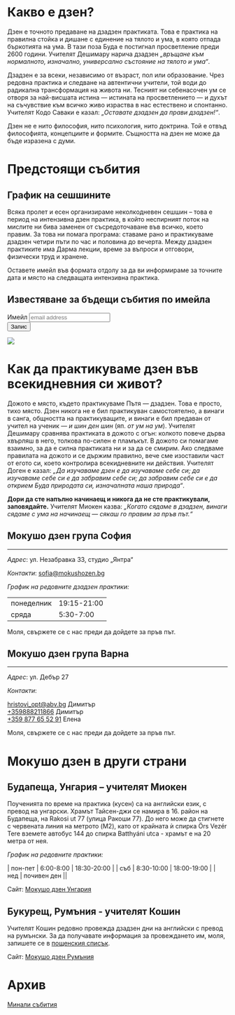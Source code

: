 # Какво е дзен?
Дзен е точното предаване на дзадзен практиката. Това е практика на правилна стойка и дишане с единение на тялото и ума, в която отпада бъркотията на ума. В тази поза Буда е постигнал просветление преди 2600 години. Учителят Дешимару нарича дзадзен _„връщане към нормалното, изначално, универсално състояние на тялото и ума“_.

Дзадзен е за всеки, независимо от възраст, пол или образование. Чрез редовна практика и следване на автентични учители, той води до радикална трансформация на живота ни. Тесният ни себенасочен ум се отворя за най-висшата истина &mdash; истината на просветлението &mdash; и духът на съчувствие към всичко живо израства в нас естествено и спонтанно. Учителят Кодо Саваки е казал: _„Оставате дзадзен да прави дзадзен!“_.

Дзен не е нито философия, нито психология, нито доктрина. Той е отвъд философията, концепциите и формите. Същността на дзен не може да бъде изразена с думи.

# Предстоящи събития

## График на сешшините

Всяка пролет и есен организираме неколкодневен сешшин – това е период на интензивна дзен практика, в който неспирният поток на мислите ни бива заменен от съсредоточаване във всичко, което правим. За това ни помага програма: ставаме рано и практикуваме дзадзен четири пъти по час и половина до вечерта. Между дзадзен практиките има Дарма лекции, време за въпроси и отговори, физически труд и хранене.

Оставете имейл във формата отдолу за да ви информираме за точните дата и място на следващата интензивна практика.

## Известяване за бъдещи събития по имейла

<div id="mc_embed_signup">
<form action="https://mokushozen.us14.list-manage.com/subscribe/post?u=21ca5b6707cdabb4a5cc0034f&amp;id=7482081063" method="post" id="mc-embedded-subscribe-form" name="mc-embedded-subscribe-form" class="validate" target="_blank" novalidate>
    <div id="mc_embed_signup_scroll">
	<label for="mce-EMAIL">Имейл</label>
	<input type="email" value="" name="EMAIL" class="email" id="mce-EMAIL" placeholder="email address" required>
    <!-- real people should not fill this in and expect good things - do not remove this or risk form bot signups-->
    <div style="position: absolute; left: -5000px;" aria-hidden="true"><input type="text" name="b_21ca5b6707cdabb4a5cc0034f_7482081063" tabindex="-1" value=""></div>
        <div class="optionalParent">
            <div class="clear foot">
                <input type="submit" value="Запис" name="subscribe" id="mc-embedded-subscribe" class="button">
                <p class="brandingLogo"><a href="http://eepurl.com/hVEoGL" title="Mailchimp - email marketing made easy and fun"><img src="https://eep.io/mc-cdn-images/template_images/branding_logo_text_dark_dtp.svg"></a></p>
            </div>
        </div>
    </div>
</form>
</div>

# Как да практикуваме дзен във всекидневния си живот?

Дожото е място, където практикуваме Пътя &mdash; дзадзен. Това е просто, тихо място. Дзен никога не е бил практикуван самостоятелно, а винаги в санга, общността на практикуващите, и винаги е бил предаван от учител на ученик &mdash; _и шин ден шин_ (яп. _от ум на ум_). Учителят Дешимару сравнява практиката в дожото с огън: колкото повече дърва хвърляш в него, толкова по-силен е пламъкът. В дожото си помагаме взаимно, за да е силна практиката ни и за да се смирим. Ако следваме правилата на дожото и се държим правилно, вече сме изоставили част от егото си, което контролира всекидневните ни действия. Учителят Доген е казал: _„Да изучаваме дзен е да изучаваме себе си; да изучаваме себе си е да забравим себе си; да забравим себе си е да открием Буда природата си, изначалната наша природа“_.

**Дори да сте напълно начинаещ и никога да не сте практикували, заповядайте.** Учителят Миокен казва: _„Когато сядаме в дзадзен, винаги сядаме с ума на начинаещ &mdash; сякаш го правим за пръв път.“_


## Мокушо дзен група София
***
_Адрес_:
ул. Незабравка 33, студио „Янтра“

_Контакти_: <a href="mailto:sofia@mokushozen.bg?subject=Дзадзен%20практика %20в%20София">sofia@mokushozen.bg</a>
 
 _График на редовните дзадзен практики:_
<table>
<tr>
	<td>понеделник</td>
	<td>19:15-21:00</td>
</tr>
<tr>
	<td>сряда</td>
	<td>5:30-7:00</td>
</tr>
</table>
Моля, свържете се с нас преди да дойдете за пръв път.

## Мокушо дзен група Варна
***
_Адрес_: ул. Дебър 27

_Контакти_:

<a href="mailto:hristovi_opt@abv.bg?subject=Мокушо%20дзен">hristovi_opt@abv.bg</a> Димитър<br/>
<a href="tel:+359888211866">+359888211866</a> Димитър<br/>
<a href="tel:+359877655291">+359 877 65 52 91</a> Елена

Моля, свържете се с нас преди да дойдете за пръв път.

# Мокушо дзен в други страни

## Будапеща, Унгария – учителят Миокен 

Поученията по време на практика (кусен) са на английски език, с превод на унгарски.  Храмът Тайсен-джи се намира в 16. район на Будапеща, на Rakosi ut 77 (улица Ракоши 77). До него може да стигнете с червената линия на метрото (M2), като от крайната ѝ спирка Örs Vezér Tere вземете автобус 144 до спирка Batthyáni utca - храмът е на 20 метра от нея.

_График на редовните практики:_

| пон-пет | 6:00-8:00  | 18:30-20:00 |
| съб     | 8:30-10:00 | 18:00-19:00 |
| нед     | почивен ден ||

Сайт: [Мокушо дзен Унгария](http://mokushozen.hu/)

## Букурещ, Румъния - учителят Кошин

Учителят Кошин редовно провежда дзадзен дни на английски с превод на румънски. За да получавате информация за провеждането им, моля, запишете се в [пощенския списък](http://mokushozen.ro/newsletterEn.php).

Сайт: [Мокушо дзен Румъния](http://mokushozen.ro/)

# Архив
[Минали събития](/past_events)
